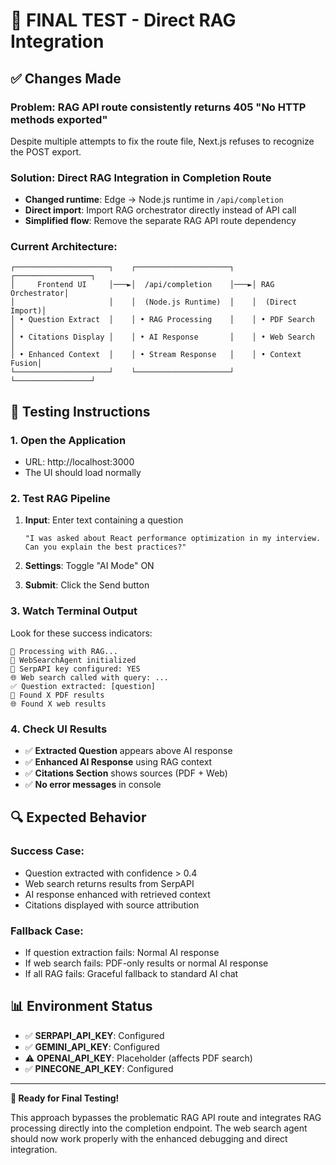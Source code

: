# 🎯 **FINAL TEST - Direct RAG Integration**

## ✅ **Changes Made**

### **Problem**: RAG API route consistently returns 405 "No HTTP methods exported"
Despite multiple attempts to fix the route file, Next.js refuses to recognize the POST export.

### **Solution**: Direct RAG Integration in Completion Route
- **Changed runtime**: Edge → Node.js runtime in `/api/completion`
- **Direct import**: Import RAG orchestrator directly instead of API call
- **Simplified flow**: Remove the separate RAG API route dependency

### **Current Architecture**:
```
┌─────────────────────┐    ┌─────────────────────┐    ┌─────────────────┐
│     Frontend UI     │───►│  /api/completion    │───►│ RAG Orchestrator│
│                     │    │  (Node.js Runtime)  │    │  (Direct Import)│
│ • Question Extract  │    │ • RAG Processing    │    │ • PDF Search    │
│ • Citations Display │    │ • AI Response       │    │ • Web Search    │
│ • Enhanced Context  │    │ • Stream Response   │    │ • Context Fusion│
└─────────────────────┘    └─────────────────────┘    └─────────────────┘
```

## 🧪 **Testing Instructions**

### **1. Open the Application**
- URL: http://localhost:3000
- The UI should load normally

### **2. Test RAG Pipeline**
1. **Input**: Enter text containing a question
   ```
   "I was asked about React performance optimization in my interview. 
   Can you explain the best practices?"
   ```

2. **Settings**: Toggle "AI Mode" ON

3. **Submit**: Click the Send button

### **3. Watch Terminal Output**
Look for these success indicators:
```
🤖 Processing with RAG...
🔧 WebSearchAgent initialized
🔑 SerpAPI key configured: YES
🌐 Web search called with query: ...
✅ Question extracted: [question]
📄 Found X PDF results
🌐 Found X web results
```

### **4. Check UI Results**
- ✅ **Extracted Question** appears above AI response
- ✅ **Enhanced AI Response** using RAG context
- ✅ **Citations Section** shows sources (PDF + Web)
- ✅ **No error messages** in console

## 🔍 **Expected Behavior**

### **Success Case**:
- Question extracted with confidence > 0.4
- Web search returns results from SerpAPI
- AI response enhanced with retrieved context
- Citations displayed with source attribution

### **Fallback Case**:
- If question extraction fails: Normal AI response
- If web search fails: PDF-only results or normal AI response
- If all RAG fails: Graceful fallback to standard AI chat

## 📊 **Environment Status**
- ✅ **SERPAPI_API_KEY**: Configured
- ✅ **GEMINI_API_KEY**: Configured  
- ⚠️ **OPENAI_API_KEY**: Placeholder (affects PDF search)
- ✅ **PINECONE_API_KEY**: Configured

---

**🚀 Ready for Final Testing!**

This approach bypasses the problematic RAG API route and integrates RAG processing directly into the completion endpoint. The web search agent should now work properly with the enhanced debugging and direct integration.
